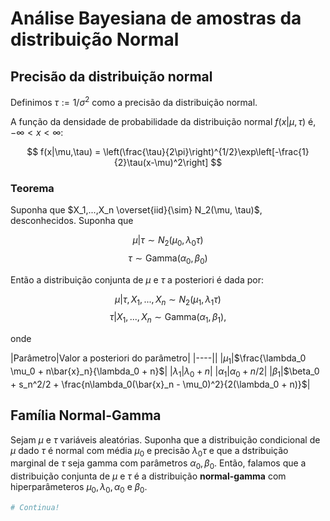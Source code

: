 # Análise Bayesiana de amostras da distribuição Normal 

## Precisão da distribuição normal

Definimos $\tau := 1/\sigma^2$ como a precisão da distribuição normal.  

A função da densidade de probabilidade da distribuição normal $f(x|\mu,\tau)$ é, $-\infty < x < \infty$:  

$$
f(x|\mu,\tau) = \left(\frac{\tau}{2\pi}\right)^{1/2}\exp\left[-\frac{1}{2}\tau(x-\mu)^2\right]
$$

### Teorema 

Suponha que $X_1,...,X_n \overset{iid}{\sim}
N_2(\mu, \tau)$, desconhecidos. Suponha que 

$$
\mu|\tau \sim N_2(\mu_0, \lambda_0 \tau)
$$
$$
\tau \sim \text{Gamma}(\alpha_0, \beta_0)
$$

Então a distribuição conjunta de $\mu$ e $\tau$ a posteriori é dada por: 

$$
\mu|\tau, X_1,...,X_n \sim N_2(\mu_1, \lambda_1\tau)
$$
$$
\tau|X_1,...,X_n \sim \text{Gamma}(\alpha_1, \beta_1),
$$

onde 

|Parâmetro|Valor a posteriori do parâmetro|
|----||
|$\mu_1$|$\frac{\lambda_0 \mu_0 + n\bar{x}_n}{\lambda_0 + n}$|
|$\lambda_1$|$\lambda_0 + n$|
|$\alpha_1$|$\alpha_0 + n/2$|
|$\beta_1$|$\beta_0 + s_n^2/2 + \frac{n\lambda_0(\bar{x}_n - \mu_0)^2}{2(\lambda_0 + n)}$|

## Família Normal-Gamma

Sejam $\mu$ e $\tau$ variáveis aleatórias. Suponha que a distribuição condicional de $\mu$ dado $\tau$ é normal com média $\mu_0$ e precisão $\lambda_0 \tau$ e que a dstribuição marginal de $\tau$ seja gamma com parâmetros $\alpha_0, \beta_0$. Então, falamos que a distribuição conjunta de $\mu$ e $\tau$ é a distribuição **normal-gamma** com hiperparâmeteros $\mu_0, \lambda_0, \alpha_0$ e $\beta_0$.


```python
# Continua!
```

